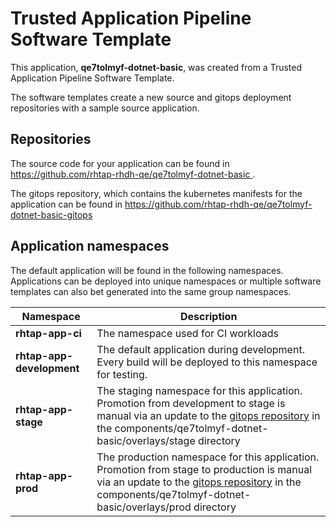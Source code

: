 # Trusted Application Pipeline Software Template

This application, **qe7tolmyf-dotnet-basic**, was created from a Trusted Application Pipeline Software Template.

The software templates create a new source and gitops deployment repositories with a sample source application. 

## Repositories

The source code for your application can be found in [https://github.com/rhtap-rhdh-qe/qe7tolmyf-dotnet-basic ](https://github.com/rhtap-rhdh-qe/qe7tolmyf-dotnet-basic ).
 
The gitops repository, which contains the kubernetes manifests for the application can be found in 
[https://github.com/rhtap-rhdh-qe/qe7tolmyf-dotnet-basic-gitops ](https://github.com/rhtap-rhdh-qe/qe7tolmyf-dotnet-basic-gitops ) 

## Application namespaces 

The default application will be found in the following namespaces. Applications can be deployed into unique namespaces or multiple software templates can also bet generated into the same group namespaces.  

|  Namespace   |  Description   |  
| -------- | -------- |
| **rhtap-app-ci** | The namespace used for CI workloads |
| **rhtap-app-development** | The default application during development. Every build will be deployed to this namespace for testing. |
| **rhtap-app-stage** | The staging namespace for this application. Promotion from development to stage is manual via an update to the [gitops repository](https://github.com/rhtap-rhdh-qe/qe7tolmyf-dotnet-basic-gitops ) in the components/qe7tolmyf-dotnet-basic/overlays/stage directory |
| **rhtap-app-prod** | The production namespace for this application. Promotion from stage to production is manual via an update to the [gitops repository](https://github.com/rhtap-rhdh-qe/qe7tolmyf-dotnet-basic-gitops ) in the components/qe7tolmyf-dotnet-basic/overlays/prod directory |